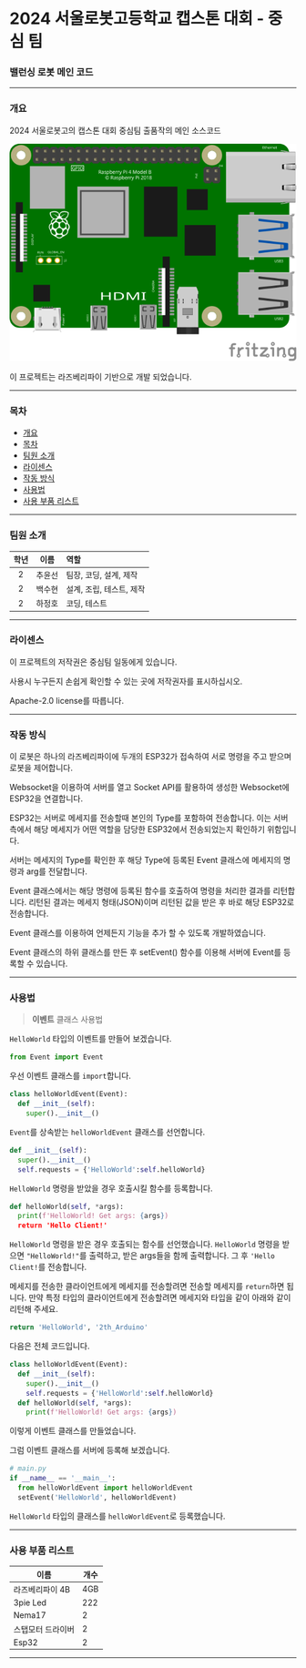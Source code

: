 # 2024 서울로봇고등학교 캡스톤 대회 - 중심 팀

### 밸런싱 로봇 메인 코드


***

### 개요

2024 서울로봇고의 캡스톤 대회 중심팀 출품작의 메인 소스코드


![circuit.png](/images/rpi4b.svg)

이 프로젝트는 라즈베리파이 기반으로 개발 되었습니다.

***

### 목차
* [개요](#개요)
* [목차](#목차)
* [팀원 소개](#팀원-소개)
* [라이센스](#라이센스)
* [작동 방식](#작동-방식)
* [사용법](#사용법)
* [사용 부품 리스트](#사용-부품-리스트)
***

### 팀원 소개

| 학년 | 이름 | 역할 |
| :---: | :---: | :--- |
| 2 | 추윤선 | 팀장, 코딩, 설계, 제작  |
| 2 | 백수현 | 설계, 조립, 테스트, 제작 |
| 2 | 하정호 | 코딩, 테스트 |

***

### 라이센스

이 프로젝트의 저작권은 중심팀 일동에게 있습니다.

사용시 누구든지 손쉽게 확인할 수 있는 곳에 저작권자를 표시하십시오.

Apache-2.0 license를 따릅니다.

***

### 작동 방식

이 로봇은 하나의 라즈베리파이에 두개의 ESP32가 접속하여 서로 명령을 주고 받으며 로봇을 제어합니다.

Websocket을 이용하여 서버를 열고 Socket API를 활용하여 생성한 Websocket에 ESP32을 연결합니다.

ESP32는 서버로 메세지를 전송할때 본인의 Type를 포함하여 전송합니다. 이는 서버 측에서 해당 메세지가 어떤 역할을 담당한 ESP32에서 전송되었는지 확인하기 위함입니다.

서버는 메세지의 Type를 확인한 후 해당 Type에 등록된 Event 클래스에 메세지의 명령과 arg를 전달합니다.

Event 클래스에서는 해당 명령에 등록된 함수를 호출하여 명령을 처리한 결과를 리턴합니다. 리턴된 결과는 메세지 형태(JSON)이며 리턴된 값을 받은 후 바로 해당 ESP32로 전송합니다. 

Event 클래스를 이용하여 언제든지 기능을 추가 할 수 있도록 개발하였습니다.

Event 클래스의 하위 클래스를 만든 후 setEvent()
함수를 이용해 서버에 Event를 등록할 수 있습니다.
***

### 사용법

> **이벤트** 클래스 사용법

`HelloWorld` 타입의 이벤트를 만들어 보겠습니다.

```python
from Event import Event
```
우선 이벤트 클래스를 `import`합니다.

```python
class helloWorldEvent(Event):
  def __init__(self):
    super().__init__()
```
`Event`를 상속받는 `helloWorldEvent` 클래스를 선언합니다.

```python
def __init__(self):
  super().__init__()
  self.requests = {'HelloWorld':self.helloWorld}
```
`HelloWorld` 명령을 받았을 경우 호출시킬 함수를 등록합니다.

```python
def helloWorld(self, *args):
  print(f'HelloWorld! Get args: {args})
  return 'Hello Client!'
```
`HelloWorld` 명령을 받은 경우 호출되는 함수를 선언했습니다. `HelloWorld` 명령을 받으면 `"HelloWorld!"`를 출력하고, 받은 args들을 함께 출력합니다.
그 후 `'Hello Client!`를 전송합니다.

메세지를 전송한 클라이언트에게 메세지를 전송할려면 전송할 메세지를 `return`하면 됩니다. 만약 특정 타입의 클라이언트에게 전송할려면 메세지와 타입을 같이 아래와 같이 리턴해 주세요.

```python
return 'HelloWorld', '2th_Arduino'
```

다음은 전체 코드입니다.

```python
class helloWorldEvent(Event):
  def __init__(self):
    super().__init__()
    self.requests = {'HelloWorld':self.helloWorld}
  def helloWorld(self, *args):
    print(f'HelloWorld! Get args: {args})
```

이렇게 이벤트 클래스를 만들었습니다.

그럼 이벤트 클래스를 서버에 등록해 보겠습니다.
```python
# main.py
if __name__ == '__main__':
  from helloWorldEvent import helloWorldEvent
  setEvent('HelloWorld', helloWorldEvent)
```

`HelloWorld` 타입의 클래스를 `helloWorldEvent`로 등록했습니다.

***
### 사용 부품 리스트
| 이름 | 개수  |
| --- |-----|
|라즈베리파이 4B | 4GB |
|3pie Led | 222 |
| Nema17 | 2 |
| 스탭모터 드라이버 | 2 |
| Esp32 | 2 |

***
